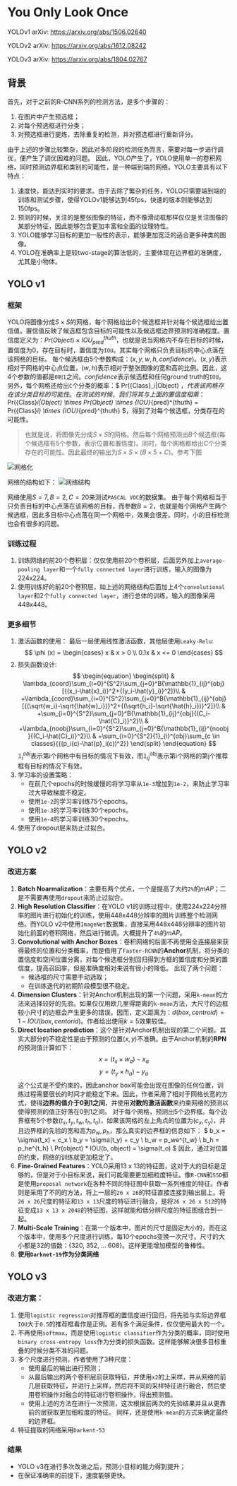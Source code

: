 You Only Look Once
===

YOLOv1 arXiv: <https://arxiv.org/abs/1506.02640>

YOLOv2 arXiv: <https://arxiv.org/abs/1612.08242>

YOLOv3 arXiv: <https://arxiv.org/abs/1804.02767>


背景
---
首先，对于之前的R-CNN系列的检测方法，是多个步骤的：
1. 在图片中产生预选框；
2. 对每个预选框进行分类；
3. 对预选框进行提炼，去除重复的检测，并对预选框进行重新评分。

由于上述的步骤比较繁杂，因此对多阶段的检测任务而言，需要对每一步进行调优，便产生了调优困难的问题。
因此，YOLO产生了，YOLO使用单一的卷积网络，同时预测边界框和类别的可能性，是一种端到端的网络。YOLO主要具有以下特点：
1. 速度快，能达到实时的要求。由于去除了繁杂的任务，YOLO只需要端到端的训练和测试步骤，使得YOLOv1能够达到45fps，快速的版本则能够达到150fps。
1. 预测的时候，关注的是整张图像的特征，而不像滑动框那样仅仅是关注图像的某部分特征，因此能够包含更加丰富和全面的纹理特性。
1. YOLO能够学习目标的更加一般性的表示，能够更加宽泛的适合更多种类的图像。
1. YOLO在准确率上是较two-stage的算法低的，主要体现在边界框的准确度，尤其是小物体。

YOLO v1
---

### 框架
YOLO将图像分成$S \times S$的网格，每个网格给出$B$个候选框并针对每个候选框给出置信值。置信值反映了候选框包含目标的可能性以及候选框边界预测的准确程度。置信度定义为：$Pr(Object) \times {IOU}_{pred}^{thuth}$，也就是说当网格内不存在目标的时候，置信度为0，存在目标时，置信度为`IOU`。其实每个网格只负责目标的中心点落在该网格的目标。
每个候选框由5个参数构成：$(x, y, w, h, confidence)$。$(x, y)$表示相对于网格的中心点位置，$(w, h)$表示相对于整张图像的宽和高的比例。因此，这4个参数的值都是`0到1`之间。$confidence$表示候选框和任何ground truth的`IOU`。
另外，每个网格还给出`C`个分类的概率：$ Pr({Class}_i|Object) $，代表该网格存在该分类目标的可能性。在测试的时候，我们将其与上面的置信度相乘：$ Pr({Class}_i|Object) \times Pr(Object) \times {IOU}_{pred}^{thuth} = Pr({Class}_i) \times {IOU}_{pred}^{thuth} $，得到了对每个候选框，分类存在的可能性。
> 也就是说，将图像先分成$S \times S$的网格。然后每个网格预测出$B$个候选框(每个候选框有5个参数，表示位置和置信度)。同时，每个网格都给出$C$个分类存在的可能性。因此最终的输出为$S \times S \times (B \times 5 + C)$。参考下图

![网格化](YOLO/model.png)

网络的结构如下：
![网络结构](YOLO/framework.png)

网络使用$S = 7, B = 2, C = 20$来测试`PASCAL VOC`的数据集。
由于每个网格相当于只负责目标的中心点落在该网格的目标，而参数$B = 2$，也就是每个网格产生两个候选框，因此多目标中心点落在同一个网格中，效果会很差。同时，小的目标检测也会有很多的问题。

### 训练过程
1. 训练网络的前20个卷积层：仅仅使用前20个卷积层，后面另外加上`average-pooling layer`和一个`fully connected layer`进行训练，输入的图像为224x224。
1. 使用训练好的前20个卷积层，如上述的网络结构后面加上4个`convolutional layer`和2个`fully connected layer`，进行总体的训练，输入的图像采用448x448。

### 更多细节
1. 激活函数的使用：
  最后一层使用线性激活函数，其他层使用`Leaky-Relu`:
  $$
    \phi (x) =
    \begin{cases}
      x & x > 0 \\
      0.1x & x <= 0
    \end{cases}
  $$
1. 损失函数设计:
  $$
  \begin{equation}
  \begin{split}
    & \lambda_{coord}\sum_{i=0}^{S^2}\sum_{j=0}^B{\mathbb{1}_{ij}^{obj}[{(x_i-\hat{x}_i)}^2+{(y_i-\hat{y}_i)}^2]}\\
    & +\lambda_{coord}\sum_{i=0}^{S^2}\sum_{j=0}^B{\mathbb{1}_{ij}^{obj}[{(\sqrt{w_i}-\sqrt{\hat{w}_i})}^2+{(\sqrt{h_i}-\sqrt{\hat{h}_i})}^2]}\\
    & +\sum_{i=0}^{S^2}\sum_{j=0}^B{\mathbb{1}_{ij}^{obj}{(C_i-\hat{C}_i)}^2}\\
    & +\lambda_{noobj}\sum_{i=0}^{S^2}\sum_{j=0}^B{\mathbb{1}_{ij}^{noobj}{(C_i-\hat{C}_i)}^2}\\
    & +\sum_{i=0}^{S^2}{1}_{i}^{obj}\sum_{c \in classes}{{(p_i(c)-\hat{p}_i(c))^2}}
  \end{split}
  \end{equation}
  $$
  $\mathbb{1}_{i}^{obj}$表示第i个网格中有目标的情况下有效，而$\mathbb{1}_{ij}^{obj}$表示第i个网格的第j个推荐框有目标的情况下有效。
1. 学习率的设置策略：
    * 在前几个epochs的时候缓慢的将学习率从`1e-3`增加到`1e-2`，来防止学习率过大导致梯度不稳定。
    * 使用`1e-2`的学习率训练75个epochs。
    * 使用`1e-3`的学习率训练30个epochs。
    * 使用`1e-4`的学习率训练30个epochs。
1. 使用了dropout层来防止过拟合。

YOLO v2
---

### 改进方案
1. **Batch Noarmalization**：主要有两个优点，一个是提高了大约`2%`的*mAP*；二是不需要再使用`dropout`来防止过拟合。
1. **High Resolution Classifier**：在YOLO v1的训练过程中，使用224x224分辨率的图片进行初始化的训练，使用448x448分辨率的图片训练整个检测网络。而YOLO v2中使用`ImageNet`数据集，直接采用448x448分辨率的图片初始化前面的卷积网络，然后进行微调。大概提升了`4%`的*mAP*。
1. **Convolutional with Anchor Boxes**：卷积网络的后面不再使用全连接层来获得最终的位置和分类概率，而是借用了`Faster-RCNN`的**Anchor**机制，将分类的置信度和空间位置分离，对每个候选框分别回归得到方框的置信度和分类的置信度，提高召回率，但是准确度相对来说有很小的降低。
    出现了两个问题：
    * 候选框的尺寸需要手动选取；
    * 在训练迭代的初期阶段模型很不稳定。
1. **Dimension Clusters**：针对Anchor机制出现的第一个问题，采用`k-mean`的方法来选择较好的先验。如果仅仅用欧几里得距离的`k-mean`方法，大尺寸的边框较小尺寸的边框会产生更多的错误。因而，定义距离为：$d(box, centroid) = 1 - IOU(box, centorid)$。作者给出使用$k = 5$效果较佳。
1. **Direct location prediction**：这个是针对Anchor机制出现的第二个问题。其实大部分的不稳定性是由于预测的位置$(x, y)$不准确。由于Anchor机制的**RPN**的预测值计算如下：$$x = (t_x \times w_a) - x_a$$ $$y = (t_y \times h_a) - y_a$$
  这个公式是不受约束的，因此anchor box可能会出现在图像的任何位置，训练过程需要很长的时间才能稳定下来。因此，作者采用了相对于网格长宽的方式，使得**边界的值介于0到1之间**，并使用**对数的激活函数**来约束网络的预测以使得预测的值正好落在0到1之间。
  对于每个网格，预测出5个边界框。每个边界框有5个参数$(t_x, t_y, t_w, t_h, t_o)$，如果该网格的左上角点的位置为$(c_x, c_y)$，并且边界框的先验的宽和高为$p_w, p_h$，那么真实的边界框的信息如下：
  $ b_x = \sigma(t_x) + c_x \\ b_y = \sigma(t_y) + c_y \\ b_w = p_we^{t_w} \\ b_h = p_he^{t_h} \\ Pr(object) * IOU(b, object) = \sigma(t_o) $
  因此，通过对位置的约束，网络的训练就更加稳定了。
1. **Fine-Grained Features**：YOLO采用13 x 13的特征图，这对于大的目标是足够的，但是对于小目标来说，我们可能需要更加细粒度特征。像`R-CNN`和`SSD`都是使用`proposal network`在各种不同的特征图中获取一系列维度的特征。作者则是采用了不同的方法，将上一层的`26 x 26`的特征直接连接到输出层上。将`26 x 26`尺度的特征和`13 x 13`尺度的特征进行融合，是将`26 x 26 x 512`的特征变成`13 x 13 x 2048`的特征图，这样就能和低分辨尺度的特征图组合到一起。
1. **Multi-Scale Training**：在第一个版本中，图片的尺寸是固定大小的，而在这个版本中，使用多个尺度进行训练，每10个epochs变换一次尺寸。尺寸的大小都是32的倍数：{320, 352, ... 608}。这样更能增加模型的鲁棒性。
1. **使用`Darknet-19`作为分类网络**

YOLO v3
---

### 改进方案：
1. 使用`logistic regression`对推荐框的置信度进行回归，将先验与实际边界框`IOU`大于`0.5`的推荐框看作是正例。若有多个满足条件，仅仅使用最大的一个。
1. 不再使用`softmax`，而是使用`logistic classifier`作为分类的概率，同时使用`binary cross-entropy loss`作为分类的损失函数。这样能够解决很多目标重叠的时候分类不准的问题。
1. 多个尺度进行预测，作者使用了3种尺度：
    * 使用最后的输出进行预测；
    * 从最后输出的两个卷积层前获取特征，并使用`x2`的上采样，并从网络的前几层获取特征，并进行上采样，然后将不同的采样特征进行融合，然后使用卷积操作对融合的特征进行卷积操作，得出预测值。
    * 使用上述的方法在进行一次预测，这次根据前两次的先验结果并且从更靠前的层获取更加细粒度的特征。
  同样，还是使用`k-mean`的方式来确定最终的边界框。
1. 特征提取的网络采用`Darkent-53`

### 结果
* YOLO v3在进行多次改进之后，预测小目标的能力得到提升；
* 在保证准确率的前提下，速度能够更快。